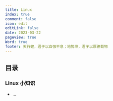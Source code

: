 ```yaml
---
title: Linux
index: true
comment: false
icon: edit
editLink: false
date: 2023-03-22
pageview: true
Word: true
footer: 天行健，君子以自强不息；地势坤，君子以厚德载物
---
```


## 目录

### Linux 小知识
- ...
